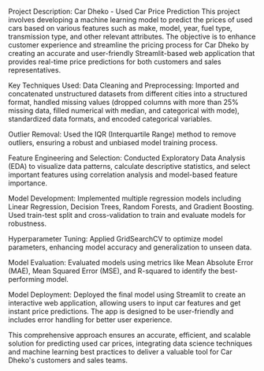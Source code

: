 Project Description: Car Dheko - Used Car Price Prediction
This project involves developing a machine learning model to predict the prices of used cars based on various features such as make, model, year, fuel type, transmission type, and other relevant attributes. The objective is to enhance customer experience and streamline the pricing process for Car Dheko by creating an accurate and user-friendly Streamlit-based web application that provides real-time price predictions for both customers and sales representatives.

Key Techniques Used:
Data Cleaning and Preprocessing: Imported and concatenated unstructured datasets from different cities into a structured format, handled missing values (dropped columns with more than 25% missing data, filled numerical with median, and categorical with mode), standardized data formats, and encoded categorical variables.

Outlier Removal: Used the IQR (Interquartile Range) method to remove outliers, ensuring a robust and unbiased model training process.

Feature Engineering and Selection: Conducted Exploratory Data Analysis (EDA) to visualize data patterns, calculate descriptive statistics, and select important features using correlation analysis and model-based feature importance.

Model Development: Implemented multiple regression models including Linear Regression, Decision Trees, Random Forests, and Gradient Boosting. Used train-test split and cross-validation to train and evaluate models for robustness.

Hyperparameter Tuning: Applied GridSearchCV to optimize model parameters, enhancing model accuracy and generalization to unseen data.

Model Evaluation: Evaluated models using metrics like Mean Absolute Error (MAE), Mean Squared Error (MSE), and R-squared to identify the best-performing model.

Model Deployment: Deployed the final model using Streamlit to create an interactive web application, allowing users to input car features and get instant price predictions. The app is designed to be user-friendly and includes error handling for better user experience.

This comprehensive approach ensures an accurate, efficient, and scalable solution for predicting used car prices, integrating data science techniques and machine learning best practices to deliver a valuable tool for Car Dheko's customers and sales teams.
